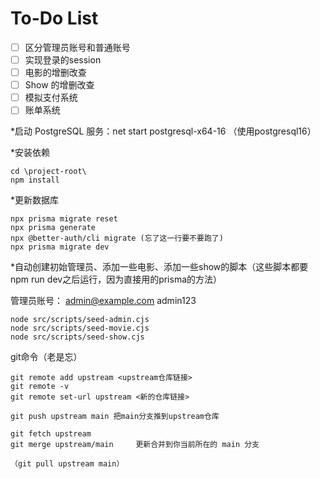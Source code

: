 # To-Do List

- [ ] 区分管理员账号和普通账号
- [ ] 实现登录的session
- [ ] 电影的增删改查
- [ ] Show 的增删改查
- [ ] 模拟支付系统
- [ ] 账单系统

*启动 PostgreSQL 服务：net start postgresql-x64-16 （使用postgresql16）

*安装依赖
```
cd \project-root\
npm install
```

*更新数据库
```
npx prisma migrate reset
npx prisma generate
npx @better-auth/cli migrate (忘了这一行要不要跑了)
npx prisma migrate dev 

```

*自动创建初始管理员、添加一些电影、添加一些show的脚本（这些脚本都要npm run dev之后运行，因为直接用的prisma的方法）

管理员账号： admin@example.com admin123

```
node src/scripts/seed-admin.cjs
node src/scripts/seed-movie.cjs
node src/scripts/seed-show.cjs
```

git命令（老是忘）
```
git remote add upstream <upstream仓库链接>
git remote -v
git remote set-url upstream <新的仓库链接>

git push upstream main 把main分支推到upstream仓库

git fetch upstream
git merge upstream/main     更新合并到你当前所在的 main 分支

（git pull upstream main）

```
